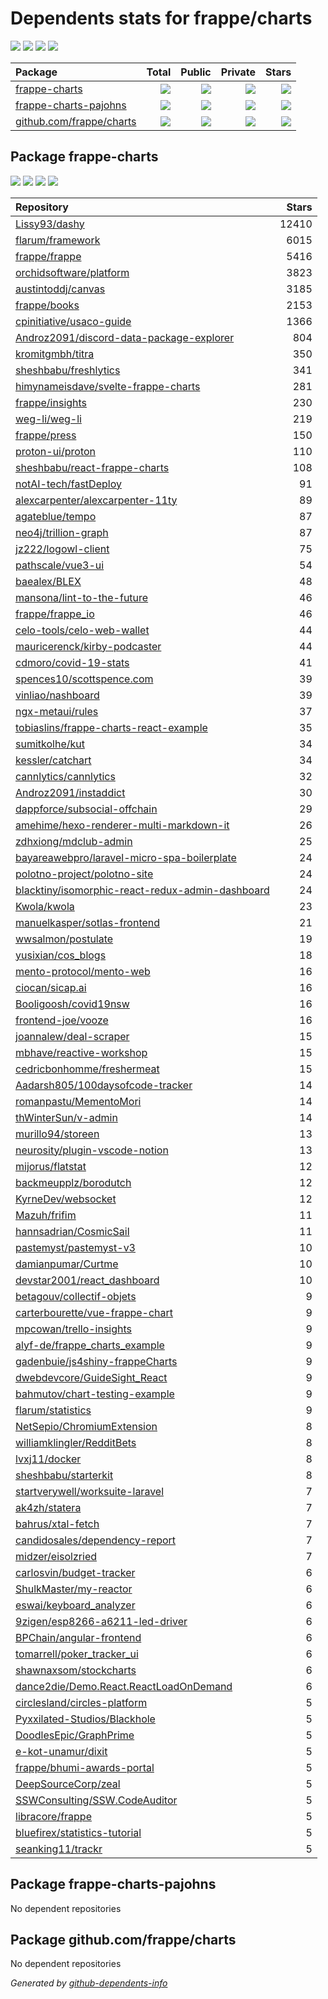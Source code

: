 # Dependents stats for frappe/charts

[![](https://img.shields.io/static/v1?label=Used%20by&message=3329&color=informational&logo=slickpic)](https://github.com/frappe/charts/network/dependents)
[![](https://img.shields.io/static/v1?label=Used%20by%20(public)&message=101&color=informational&logo=slickpic)](https://github.com/frappe/charts/network/dependents)
[![](https://img.shields.io/static/v1?label=Used%20by%20(private)&message=3228&color=informational&logo=slickpic)](https://github.com/frappe/charts/network/dependents)
[![](https://img.shields.io/static/v1?label=Used%20by%20(stars)&message=3858&color=informational&logo=slickpic)](https://github.com/frappe/charts/network/dependents)

| Package    | Total  | Public | Private | Stars |
| :--------  | -----: | -----: | -----:  | ----: |
| [frappe-charts](#package-frappe-charts)    | [![](https://img.shields.io/static/v1?label=Used%20by&message=3328&color=informational&logo=slickpic)](https://github.com/frappe/charts/network/dependents?package_id=UGFja2FnZS0zNzEzMDY3Mg%3D%3D)  | [![](https://img.shields.io/static/v1?label=Used%20by%20(public)&message=101&color=informational&logo=slickpic)](https://github.com/frappe/charts/network/dependents?package_id=UGFja2FnZS0zNzEzMDY3Mg%3D%3D) | [![](https://img.shields.io/static/v1?label=Used%20by%20(private)&message=3227&color=informational&logo=slickpic)](https://github.com/frappe/charts/network/dependents?package_id=UGFja2FnZS0zNzEzMDY3Mg%3D%3D) | [![](https://img.shields.io/static/v1?label=Used%20by%20(stars)&message=3858&color=informational&logo=slickpic)](https://github.com/frappe/charts/network/dependents?package_id=UGFja2FnZS0zNzEzMDY3Mg%3D%3D) |
| [frappe-charts-pajohns](#package-frappe-charts-pajohns)    | [![](https://img.shields.io/static/v1?label=Used%20by&message=0&color=informational&logo=slickpic)](https://github.com/frappe/charts/network/dependents?package_id=UGFja2FnZS0zMDQ3OTIyNDAx)  | [![](https://img.shields.io/static/v1?label=Used%20by%20(public)&message=0&color=informational&logo=slickpic)](https://github.com/frappe/charts/network/dependents?package_id=UGFja2FnZS0zMDQ3OTIyNDAx) | [![](https://img.shields.io/static/v1?label=Used%20by%20(private)&message=0&color=informational&logo=slickpic)](https://github.com/frappe/charts/network/dependents?package_id=UGFja2FnZS0zMDQ3OTIyNDAx) | [![](https://img.shields.io/static/v1?label=Used%20by%20(stars)&message=0&color=informational&logo=slickpic)](https://github.com/frappe/charts/network/dependents?package_id=UGFja2FnZS0zMDQ3OTIyNDAx) |
| [github.com/frappe/charts](#package-github.comfrappecharts)    | [![](https://img.shields.io/static/v1?label=Used%20by&message=1&color=informational&logo=slickpic)](https://github.com/frappe/charts/network/dependents?package_id=UGFja2FnZS0zNjUxOTMzOTM3)  | [![](https://img.shields.io/static/v1?label=Used%20by%20(public)&message=0&color=informational&logo=slickpic)](https://github.com/frappe/charts/network/dependents?package_id=UGFja2FnZS0zNjUxOTMzOTM3) | [![](https://img.shields.io/static/v1?label=Used%20by%20(private)&message=1&color=informational&logo=slickpic)](https://github.com/frappe/charts/network/dependents?package_id=UGFja2FnZS0zNjUxOTMzOTM3) | [![](https://img.shields.io/static/v1?label=Used%20by%20(stars)&message=0&color=informational&logo=slickpic)](https://github.com/frappe/charts/network/dependents?package_id=UGFja2FnZS0zNjUxOTMzOTM3) |

## Package frappe-charts

[![](https://img.shields.io/static/v1?label=Used%20by&message=3328&color=informational&logo=slickpic)](https://github.com/frappe/charts/network/dependents?package_id=UGFja2FnZS0zNzEzMDY3Mg%3D%3D)
[![](https://img.shields.io/static/v1?label=Used%20by%20(public)&message=101&color=informational&logo=slickpic)](https://github.com/frappe/charts/network/dependents?package_id=UGFja2FnZS0zNzEzMDY3Mg%3D%3D)
[![](https://img.shields.io/static/v1?label=Used%20by%20(private)&message=3227&color=informational&logo=slickpic)](https://github.com/frappe/charts/network/dependents?package_id=UGFja2FnZS0zNzEzMDY3Mg%3D%3D)
[![](https://img.shields.io/static/v1?label=Used%20by%20(stars)&message=3858&color=informational&logo=slickpic)](https://github.com/frappe/charts/network/dependents?package_id=UGFja2FnZS0zNzEzMDY3Mg%3D%3D)

| Repository | Stars  |
| :--------  | -----: |
|[Lissy93/dashy](https://github.com/Lissy93/dashy) | 12410 |
|[flarum/framework](https://github.com/flarum/framework) | 6015 |
|[frappe/frappe](https://github.com/frappe/frappe) | 5416 |
|[orchidsoftware/platform](https://github.com/orchidsoftware/platform) | 3823 |
|[austintoddj/canvas](https://github.com/austintoddj/canvas) | 3185 |
|[frappe/books](https://github.com/frappe/books) | 2153 |
|[cpinitiative/usaco-guide](https://github.com/cpinitiative/usaco-guide) | 1366 |
|[Androz2091/discord-data-package-explorer](https://github.com/Androz2091/discord-data-package-explorer) | 804 |
|[kromitgmbh/titra](https://github.com/kromitgmbh/titra) | 350 |
|[sheshbabu/freshlytics](https://github.com/sheshbabu/freshlytics) | 341 |
|[himynameisdave/svelte-frappe-charts](https://github.com/himynameisdave/svelte-frappe-charts) | 281 |
|[frappe/insights](https://github.com/frappe/insights) | 230 |
|[weg-li/weg-li](https://github.com/weg-li/weg-li) | 219 |
|[frappe/press](https://github.com/frappe/press) | 150 |
|[proton-ui/proton](https://github.com/proton-ui/proton) | 110 |
|[sheshbabu/react-frappe-charts](https://github.com/sheshbabu/react-frappe-charts) | 108 |
|[notAI-tech/fastDeploy](https://github.com/notAI-tech/fastDeploy) | 91 |
|[alexcarpenter/alexcarpenter-11ty](https://github.com/alexcarpenter/alexcarpenter-11ty) | 89 |
|[agateblue/tempo](https://github.com/agateblue/tempo) | 87 |
|[neo4j/trillion-graph](https://github.com/neo4j/trillion-graph) | 87 |
|[jz222/logowl-client](https://github.com/jz222/logowl-client) | 75 |
|[pathscale/vue3-ui](https://github.com/pathscale/vue3-ui) | 54 |
|[baealex/BLEX](https://github.com/baealex/BLEX) | 48 |
|[mansona/lint-to-the-future](https://github.com/mansona/lint-to-the-future) | 46 |
|[frappe/frappe_io](https://github.com/frappe/frappe_io) | 46 |
|[celo-tools/celo-web-wallet](https://github.com/celo-tools/celo-web-wallet) | 44 |
|[mauricerenck/kirby-podcaster](https://github.com/mauricerenck/kirby-podcaster) | 44 |
|[cdmoro/covid-19-stats](https://github.com/cdmoro/covid-19-stats) | 41 |
|[spences10/scottspence.com](https://github.com/spences10/scottspence.com) | 39 |
|[vinliao/nashboard](https://github.com/vinliao/nashboard) | 39 |
|[ngx-metaui/rules](https://github.com/ngx-metaui/rules) | 37 |
|[tobiaslins/frappe-charts-react-example](https://github.com/tobiaslins/frappe-charts-react-example) | 35 |
|[sumitkolhe/kut](https://github.com/sumitkolhe/kut) | 34 |
|[kessler/catchart](https://github.com/kessler/catchart) | 34 |
|[cannlytics/cannlytics](https://github.com/cannlytics/cannlytics) | 32 |
|[Androz2091/instaddict](https://github.com/Androz2091/instaddict) | 30 |
|[dappforce/subsocial-offchain](https://github.com/dappforce/subsocial-offchain) | 29 |
|[amehime/hexo-renderer-multi-markdown-it](https://github.com/amehime/hexo-renderer-multi-markdown-it) | 26 |
|[zdhxiong/mdclub-admin](https://github.com/zdhxiong/mdclub-admin) | 25 |
|[bayareawebpro/laravel-micro-spa-boilerplate](https://github.com/bayareawebpro/laravel-micro-spa-boilerplate) | 24 |
|[polotno-project/polotno-site](https://github.com/polotno-project/polotno-site) | 24 |
|[blacktiny/isomorphic-react-redux-admin-dashboard](https://github.com/blacktiny/isomorphic-react-redux-admin-dashboard) | 24 |
|[Kwola/kwola](https://github.com/Kwola/kwola) | 23 |
|[manuelkasper/sotlas-frontend](https://github.com/manuelkasper/sotlas-frontend) | 21 |
|[wwsalmon/postulate](https://github.com/wwsalmon/postulate) | 19 |
|[yusixian/cos_blogs](https://github.com/yusixian/cos_blogs) | 18 |
|[mento-protocol/mento-web](https://github.com/mento-protocol/mento-web) | 16 |
|[ciocan/sicap.ai](https://github.com/ciocan/sicap.ai) | 16 |
|[Booligoosh/covid19nsw](https://github.com/Booligoosh/covid19nsw) | 16 |
|[frontend-joe/vooze](https://github.com/frontend-joe/vooze) | 16 |
|[joannalew/deal-scraper](https://github.com/joannalew/deal-scraper) | 15 |
|[mbhave/reactive-workshop](https://github.com/mbhave/reactive-workshop) | 15 |
|[cedricbonhomme/freshermeat](https://github.com/cedricbonhomme/freshermeat) | 15 |
|[Aadarsh805/100daysofcode-tracker](https://github.com/Aadarsh805/100daysofcode-tracker) | 14 |
|[romanpastu/MementoMori](https://github.com/romanpastu/MementoMori) | 14 |
|[thWinterSun/v-admin](https://github.com/thWinterSun/v-admin) | 14 |
|[murillo94/storeen](https://github.com/murillo94/storeen) | 13 |
|[neurosity/plugin-vscode-notion](https://github.com/neurosity/plugin-vscode-notion) | 13 |
|[mijorus/flatstat](https://github.com/mijorus/flatstat) | 12 |
|[backmeupplz/borodutch](https://github.com/backmeupplz/borodutch) | 12 |
|[KyrneDev/websocket](https://github.com/KyrneDev/websocket) | 12 |
|[Mazuh/frifim](https://github.com/Mazuh/frifim) | 11 |
|[hannsadrian/CosmicSail](https://github.com/hannsadrian/CosmicSail) | 11 |
|[pastemyst/pastemyst-v3](https://github.com/pastemyst/pastemyst-v3) | 10 |
|[damianpumar/Curtme](https://github.com/damianpumar/Curtme) | 10 |
|[devstar2001/react_dashboard](https://github.com/devstar2001/react_dashboard) | 10 |
|[betagouv/collectif-objets](https://github.com/betagouv/collectif-objets) | 9 |
|[carterbourette/vue-frappe-chart](https://github.com/carterbourette/vue-frappe-chart) | 9 |
|[mpcowan/trello-insights](https://github.com/mpcowan/trello-insights) | 9 |
|[alyf-de/frappe_charts_example](https://github.com/alyf-de/frappe_charts_example) | 9 |
|[gadenbuie/js4shiny-frappeCharts](https://github.com/gadenbuie/js4shiny-frappeCharts) | 9 |
|[dwebdevcore/GuideSight_React](https://github.com/dwebdevcore/GuideSight_React) | 9 |
|[bahmutov/chart-testing-example](https://github.com/bahmutov/chart-testing-example) | 9 |
|[flarum/statistics](https://github.com/flarum/statistics) | 9 |
|[NetSepio/ChromiumExtension](https://github.com/NetSepio/ChromiumExtension) | 8 |
|[williamklingler/RedditBets](https://github.com/williamklingler/RedditBets) | 8 |
|[lvxj11/docker](https://github.com/lvxj11/docker) | 8 |
|[sheshbabu/starterkit](https://github.com/sheshbabu/starterkit) | 8 |
|[startverywell/worksuite-laravel](https://github.com/startverywell/worksuite-laravel) | 7 |
|[ak4zh/statera](https://github.com/ak4zh/statera) | 7 |
|[bahrus/xtal-fetch](https://github.com/bahrus/xtal-fetch) | 7 |
|[candidosales/dependency-report](https://github.com/candidosales/dependency-report) | 7 |
|[midzer/eisolzried](https://github.com/midzer/eisolzried) | 7 |
|[carlosvin/budget-tracker](https://github.com/carlosvin/budget-tracker) | 6 |
|[ShulkMaster/my-reactor](https://github.com/ShulkMaster/my-reactor) | 6 |
|[eswai/keyboard_analyzer](https://github.com/eswai/keyboard_analyzer) | 6 |
|[9zigen/esp8266-a6211-led-driver](https://github.com/9zigen/esp8266-a6211-led-driver) | 6 |
|[BPChain/angular-frontend](https://github.com/BPChain/angular-frontend) | 6 |
|[tomarrell/poker_tracker_ui](https://github.com/tomarrell/poker_tracker_ui) | 6 |
|[shawnaxsom/stockcharts](https://github.com/shawnaxsom/stockcharts) | 6 |
|[dance2die/Demo.React.ReactLoadOnDemand](https://github.com/dance2die/Demo.React.ReactLoadOnDemand) | 6 |
|[circlesland/circles-platform](https://github.com/circlesland/circles-platform) | 5 |
|[Pyxxilated-Studios/Blackhole](https://github.com/Pyxxilated-Studios/Blackhole) | 5 |
|[DoodlesEpic/GraphPrime](https://github.com/DoodlesEpic/GraphPrime) | 5 |
|[e-kot-unamur/dixit](https://github.com/e-kot-unamur/dixit) | 5 |
|[frappe/bhumi-awards-portal](https://github.com/frappe/bhumi-awards-portal) | 5 |
|[DeepSourceCorp/zeal](https://github.com/DeepSourceCorp/zeal) | 5 |
|[SSWConsulting/SSW.CodeAuditor](https://github.com/SSWConsulting/SSW.CodeAuditor) | 5 |
|[libracore/frappe](https://github.com/libracore/frappe) | 5 |
|[bluefirex/statistics-tutorial](https://github.com/bluefirex/statistics-tutorial) | 5 |
|[seanking11/trackr](https://github.com/seanking11/trackr) | 5 |

## Package frappe-charts-pajohns

No dependent repositories

## Package github.com/frappe/charts

No dependent repositories

_Generated by [github-dependents-info](https://github.com/nvuillam/github-dependents-info)_